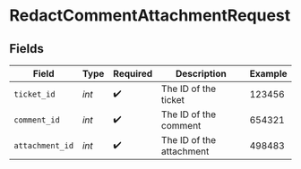 # RedactCommentAttachmentRequest


## Fields

| Field                    | Type                     | Required                 | Description              | Example                  |
| ------------------------ | ------------------------ | ------------------------ | ------------------------ | ------------------------ |
| `ticket_id`              | *int*                    | :heavy_check_mark:       | The ID of the ticket     | 123456                   |
| `comment_id`             | *int*                    | :heavy_check_mark:       | The ID of the comment    | 654321                   |
| `attachment_id`          | *int*                    | :heavy_check_mark:       | The ID of the attachment | 498483                   |